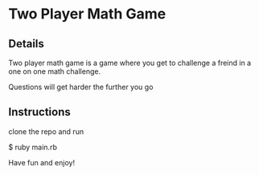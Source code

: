# Two Player Math Game

## Details

Two player math game is a game where you get to challenge a freind in a one on one math challenge.

Questions will get harder the further you go

## Instructions

clone the repo and run

$ ruby main.rb

Have fun and enjoy!
